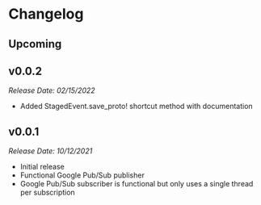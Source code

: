 # Changelog

## Upcoming <!-- Add unreleased change notes here: -->

## v0.0.2
*Release Date: 02/15/2022*
- Added StagedEvent.save_proto! shortcut method with documentation

## v0.0.1
*Release Date: 10/12/2021*
- Initial release
- Functional Google Pub/Sub publisher
- Google Pub/Sub subscriber is functional but only uses a single thread per subscription
